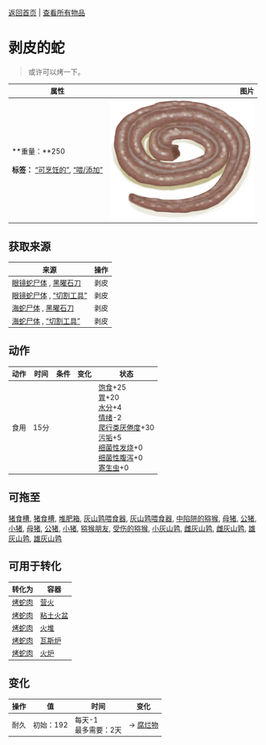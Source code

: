 [返回首页](index.md)   |  [查看所有物品](object.md)
# 剥皮的蛇  
> 或许可以烤一下。  
  
  属性  |   图片   
 ----  |  ----:   
 **重量：**250<br><br>**标签：**	[“可烹饪的”](tag_Cookable.md), [“喂/添加”](tag_Feed.md)  |  ![](Sprite/SkinnedSnake.png)   
  
## 获取来源  
来源  |  操作  
----  |  ----  
[眼镜蛇尸体](CobraDead.md) , [黑曜石刀](KnifeObsidian.md)  |  剥皮  
[眼镜蛇尸体](CobraDead.md) , [“切割工具”](tag_Cutter.md)  |  剥皮  
[海蛇尸体](SeaKraitDead.md) , [黑曜石刀](KnifeObsidian.md)  |  剥皮  
[海蛇尸体](SeaKraitDead.md) , [“切割工具”](tag_Cutter.md)  |  剥皮  
## 动作  
动作  |  时间  |  条件  |  变化  |  状态  
----  |  ----  |  ----  |  ----  |  ----  
食用  |  15分  |    |    |  [饱食](Satiation.md)+25<br>[胃](Stomach.md)+20<br>[水分](Hydration.md)+4<br>[情绪](Morale.md)-2<br>[爬行类厌倦度](SaturationReptile.md)+30<br>[污垢](Filth.md)+5<br>[细菌性发烧](BacteriaFever.md)+0<br>[细菌性腹泻](BacteriaDiarrhoea.md)+0<br>[寄生虫](Parasites.md)+0  
## 可拖至  
[猪食槽](BoarFeeder.md), [猪食槽](BoarFeederEmpty.md), [堆肥箱](CompostBin.md), [灰山鹑喂食器](PartridgeFeeder.md), [灰山鹑喂食器](PartridgeFeederEmpty.md), [中陷阱的猕猴](CageTrapMacaque.md), [母猪](BoarEnclosureFemale.md), [公猪](BoarEnclosureMale.md), [小猪](BoarEnclosurePiglet.md), [母猪](BoarTiedFemale.md), [公猪](BoarTiedMale.md), [小猪](BoarTiedPiglet.md), [猕猴朋友](MacaqueFriend.md), [受伤的猕猴](MacaqueWounded.md), [小灰山鹑](PartridgeChick.md), [雌灰山鹑](PartridgeFemaleEnclosure.md), [雌灰山鹑](PartridgeFemaleLive.md), [雄灰山鹑](PartridgeMaleEnclosure.md), [雄灰山鹑](PartridgeMaleLive.md)  
## 可用于转化  
转化为  |  容器  
----  |  ----  
[烤蛇肉](SnakeCooked.md)  |  [营火](Campfire.md)  
[烤蛇肉](SnakeCooked.md)  |  [粘土火盆](ClayFirePit.md)  
[烤蛇肉](SnakeCooked.md)  |  [火堆](Fire.md)  
[烤蛇肉](SnakeCooked.md)  |  [瓦斯炉](GasCookerOn.md)  
[烤蛇肉](SnakeCooked.md)  |  [火炉](Stove.md)  
## 变化  
操作  |  值  |  时间  |  变化  
----  |  ----  |  ----  |  ----  
耐久  |  初始：192  |  每天-1<br>最多需要：2天  |  → [腐烂物](RottenRemains.md)  
